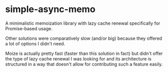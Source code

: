 # simple-async-memo

A minimalistic memoization library with lazy cache renewal specifically for Promise-based usage.

Other solutions were comparatively slow (and/or big) because they offered a lot of options I didn't need.

Moize is actually pretty fast (faster than this solution in fact) but didn't offer the type of lazy cache renewal I was looking for and its architecture is structured in a way that doesn't allow for contributing such a feature easily.
